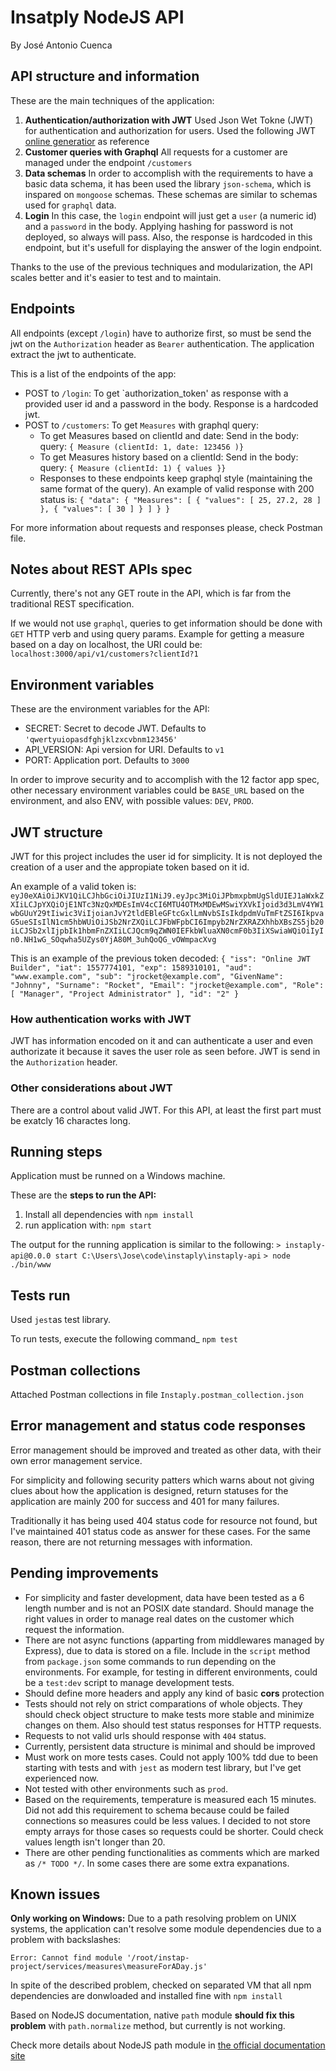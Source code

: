 # Insatply NodeJS API

  By José Antonio Cuenca

## API structure and information

These are the main techniques of the application:
1. **Authentication/authorization with JWT**
	Used Json Wet Tokne (JWT) for authentication and authorization for users.
	Used the following JWT [online generatior](http://jwtbuilder.jamiekurtz.com/) as reference
2. **Customer queries with Graphql** All requests for a customer are managed under the endpoint `/customers`
3.  **Data schemas**
	In order to accomplish with the requirements to have a basic data schema, it has been used the library `json-schema`, which is inspared on `mongoose` schemas. These schemas are similar to schemas used for `graphql` data.
4. **Login**
  In this case, the `login` endpoint will just get a `user` (a numeric id) and a `password` in the body.  Applying hashing for password is not deployed, so always will pass. Also, the response is hardcoded in this endpoint, but it's usefull for displaying the answer of the login endpoint.  

Thanks to the use of the previous techniques and modularization, the API scales better and it's easier to test and to maintain.

## Endpoints

All endpoints (except `/login`) have to authorize first, so must be send the jwt on the `Authorization` header as `Bearer` authentication. The application extract the jwt to authenticate.

This is a list of the endpoints of the app:
+ POST to `/login`: To get `authorization_token' as response with a provided user id and a password in the body. Response is a hardcoded jwt.
+ POST to `/customers`: To get `Measures` with graphql query:
	+ To get Measures based on clientId and date: Send in the body:
		query: `{ Measure (clientId: 1, date: 123456 )}`
	+ To get Measures history based on a clientId: Send in the body:
		query: `{ Measure (clientId: 1) { values }}`
  + Responses to these endpoints keep graphql style (maintaining the same format of the query). An example of valid response with 200 status is:
    `{
        "data": {
            "Measures": [
                {
                    "values": [
                        25,
                        27.2,
                        28
                    ]
                },
                {
                    "values": [
                        30
                    ]
                }
            ]
        }
    }`

For more information about requests and responses please, check Postman file.

## Notes about REST APIs spec
Currently, there's not any GET route in the API, which is far from the traditional REST specification.

If we would not use `graphql`, queries to get information should be done with `GET` HTTP verb and using query params. Example for getting a measure based on a day on localhost, the URI could be:
`localhost:3000/api/v1/customers?clientId?1`

## Environment variables
These are the environment variables for the API:
+ SECRET: Secret to decode JWT. Defaults to `'qwertyuiopasdfghjklzxcvbnm123456'`
+ API_VERSION: Api version for URI. Defaults to `v1`
+ PORT: Application port. Defaults to `3000`

In order to improve security and to accomplish with the 12 factor app spec, other necessary environment variables could be `BASE_URL` based on the environment, and also ENV, with possible values: `DEV`, `PROD`.

## JWT structure
JWT for this project includes the user id for simplicity. It is not deployed the creation of a user and the appropiate token based on it id.

An example of a valid token is: `eyJ0eXAiOiJKV1QiLCJhbGciOiJIUzI1NiJ9.eyJpc3MiOiJPbmxpbmUgSldUIEJ1aWxkZXIiLCJpYXQiOjE1NTc3NzQxMDEsImV4cCI6MTU4OTMxMDEwMSwiYXVkIjoid3d3LmV4YW1wbGUuY29tIiwic3ViIjoianJvY2tldEBleGFtcGxlLmNvbSIsIkdpdmVuTmFtZSI6IkpvaG5ueSIsIlN1cm5hbWUiOiJSb2NrZXQiLCJFbWFpbCI6Impyb2NrZXRAZXhhbXBsZS5jb20iLCJSb2xlIjpbIk1hbmFnZXIiLCJQcm9qZWN0IEFkbWluaXN0cmF0b3IiXSwiaWQiOiIyIn0.NH1wG_SOqwha5UZys0YjA80M_3uhQoQG_vOWmpacXvg`

This is an example of the previous token decoded:
`{
    "iss": "Online JWT Builder",
    "iat": 1557774101,
    "exp": 1589310101,
    "aud": "www.example.com",
    "sub": "jrocket@example.com",
    "GivenName": "Johnny",
    "Surname": "Rocket",
    "Email": "jrocket@example.com",
    "Role": [
        "Manager",
        "Project Administrator"
    ],
    "id": "2"
}`

### How authentication works with JWT
JWT has information encoded on it and can authenticate a user and even authorizate it because it saves the user role as seen before.
JWT is send in the `Authorization` header.

### Other considerations about JWT
There are a control about valid JWT. For this API, at least the first part must be exatcly 16 charactes long.

## Running steps
Application must be runned on a Windows machine.

These are the **steps to run the API:**
1. Install all dependencies with
`npm install`
2. run application with:
`npm start`

The output for the running application is similar to the following:
`> instaply-api@0.0.0 start C:\Users\Jose\code\instaply\instaply-api`
`> node ./bin/www`
  
## Tests run

Used `jest`as test library.

To run tests, execute the following command_
`npm test`

## Postman collections
Attached Postman collections in file `Instaply.postman_collection.json`

## Error management and status code responses
Error management should be improved and treated as other data, with their own error management service.

For simplicity and following security patters which warns about not giving clues about how the application is designed, return statuses for the application are mainly 200 for success and 401 for many failures.

Traditionally it has being used 404 status code for resource not found, but I've maintained 401 status code as answer for these cases. For the same reason, there are not returning messages with information.

## Pending improvements
+ For simplicity and faster development, data have been tested as a 6 length number and is not an POSIX date standard. Should manage the right values in order to manage real dates on the customer which request the information.
+ There are not async functions (apparting from middlewares managed by Express), due to data is stored on a file.
Include in the `script` method from `package.json` some commands to run depending on the environments. For example, for testing in different environments, could be a `test:dev` script to manage development tests.
+ Should define more headers and apply any kind of basic **cors** protection
+ Tests should not rely on strict comparations of whole objects. They should check object structure to make tests more stable and minimize changes on them. Also should test status responses for HTTP requests.
+ Requests to not valid urls should response with `404` status.
+ Currently,  persistent data structure is minimal and should be improved
+ Must work on more tests cases. Could not apply 100% tdd due to been starting with tests and with `jest` as modern test library, but I've get experienced now.
+ Not tested with other environments such as `prod`.
+ Based on the requirements, temperature is measured each 15 minutes. Did not add this requirement to schema because could be failed connections so measures could be less values. I decided to not store empty arrays for those cases so requests could be shorter. Could check values length isn't longer than 20.
+ There are other pending functionalities as comments which are marked as `/* TODO */`. In some cases there are some extra expanations.

## Known issues

**Only working on Windows:** Due to a path resolving problem on UNIX systems, the application can't resolve some module dependencies due to a problem with backslashes:

`Error: Cannot find module '/root/instap-project/services/measures\measureForADay.js'`

In spite of the described problem, checked on separated VM that all npm dependencies are donwloaded and installed fine with `npm install`

Based on NodeJS documentation, native `path` module **should fix this problem** with `path.normalize` method, but currently is not working.

Check more details about NodeJS path module in [the official documentation site](https://nodejs.org/api/path.html#path_path_normalize_path)